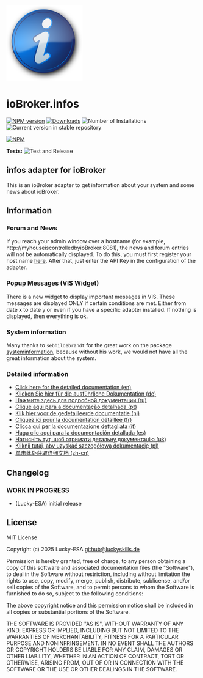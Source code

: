 ![Logo](admin/infos.png)

# ioBroker.infos

[![NPM version](https://img.shields.io/npm/v/iobroker.infos.svg)](https://www.npmjs.com/package/iobroker.infos)
[![Downloads](https://img.shields.io/npm/dm/iobroker.infos.svg)](https://www.npmjs.com/package/iobroker.infos)
![Number of Installations](https://iobroker.live/badges/infos-installed.svg)
![Current version in stable repository](https://iobroker.live/badges/infos-stable.svg)

[![NPM](https://nodei.co/npm/iobroker.infos.png?downloads=true)](https://nodei.co/npm/iobroker.infos/)

**Tests:** ![Test and Release](https://github.com/Lucky-ESA/ioBroker.infos/workflows/Test%20and%20Release/badge.svg)

## infos adapter for ioBroker

This is an ioBroker adapter to get information about your system and some news about ioBroker.

## Information

### Forum and News

If you reach your admin window over a hostname (for example, http://myhouseiscontrolledbyioBroker:8081),
the news and forum entries will not be automatically displayed.
To do this, you must first register your host name [here](https://toolkit.sekando.com/docs/en/setup/hostnames).
After that, just enter the API Key in the configuration of the adapter.

### Popup Messages (VIS Widget)

There is a new widget to display important messages in VIS.
These messages are displayed ONLY if certain conditions are met.
Either from date x to date y or even if you have a specific adapter installed.
If nothing is displayed, then everything is ok.

### System information

Many thanks to `sebhildebrandt` for the great work on the package [systeminformation](https://github.com/sebhildebrandt/systeminformation),
because without his work, we would not have all the great information about the system.

### Detailed information

- [Click here for the detailed documentation (en)](docs/en/info.md)
- [Klicken Sie hier für die ausführliche Dokumentation (de)](docs/de/info.md)
- [Нажмите здесь для подробной документации (ru)](docs/ru/info.md)
- [Clique aqui para a documentação detalhada (pt)](docs/pt/info.md)
- [Klik hier voor de gedetailleerde documentatie (nl)](docs/nl/info.md)
- [Cliquez ici pour la documentation détaillée (fr)](docs/fr/info.md)
- [Clicca qui per la documentazione dettagliata (it)](docs/it/info.md)
- [Haga clic aquí para la documentación detallada (es)](docs/es/info.md)
- [Натисніть тут, щоб отримати детальну документацію (uk)](docs/uk/info.md)
- [Kliknij tutaj, aby uzyskać szczegółową dokumentację (pl)](docs/pl/info.md)
- [单击此处获取详细文档 (zh-cn)](docs/zh-cn/info.md)

## Changelog

<!--
    Placeholder for the next version (at the beginning of the line):
    ### **WORK IN PROGRESS**
-->

### **WORK IN PROGRESS**

- (Lucky-ESA) initial release

## License

MIT License

Copyright (c) 2025 Lucky-ESA <github@luckyskills.de>

Permission is hereby granted, free of charge, to any person obtaining a copy
of this software and associated documentation files (the "Software"), to deal
in the Software without restriction, including without limitation the rights
to use, copy, modify, merge, publish, distribute, sublicense, and/or sell
copies of the Software, and to permit persons to whom the Software is
furnished to do so, subject to the following conditions:

The above copyright notice and this permission notice shall be included in all
copies or substantial portions of the Software.

THE SOFTWARE IS PROVIDED "AS IS", WITHOUT WARRANTY OF ANY KIND, EXPRESS OR
IMPLIED, INCLUDING BUT NOT LIMITED TO THE WARRANTIES OF MERCHANTABILITY,
FITNESS FOR A PARTICULAR PURPOSE AND NONINFRINGEMENT. IN NO EVENT SHALL THE
AUTHORS OR COPYRIGHT HOLDERS BE LIABLE FOR ANY CLAIM, DAMAGES OR OTHER
LIABILITY, WHETHER IN AN ACTION OF CONTRACT, TORT OR OTHERWISE, ARISING FROM,
OUT OF OR IN CONNECTION WITH THE SOFTWARE OR THE USE OR OTHER DEALINGS IN THE
SOFTWARE.
